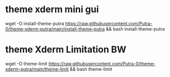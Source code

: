 # theme xderm mini gui

wget -O install-theme-putra https://raw.githubusercontent.com/Putra-0/theme-xderm-putra/main/install-theme-putra && bash install-theme-putra


# theme Xderm Limitation BW

wget -O theme-limit https://raw.githubusercontent.com/Putra-0/theme-xderm-putra/main/theme-limit && bash theme-limit
